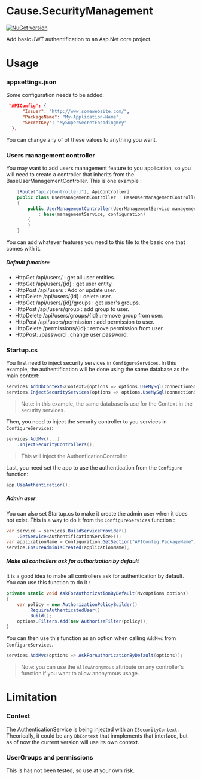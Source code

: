 # Cause.SecurityManagement
[![NuGet version](https://badge.fury.io/nu/Cause.SecurityManagement.svg)](https://badge.fury.io/nu/Cause.SecurityManagement)

Add basic JWT authentification to an Asp.Net core project.

# Usage
### appsettings.json
Some configuration needs to be added:
```json
 "APIConfig": {
      "Issuer": "http://www.somewebsite.com/",
      "PackageName": "My-Application-Name",
      "SecretKey": "MySuperSecretEncodingKey"
  },
```
You can change any of of these values to anything you want.

### Users management controller
You may want to add users management feature to you application, so you will need to create a controller that inherits from the BaseUserManagementController.  This is one example :
```cs
	[Route("api/[Controller]"), ApiController]
	public class UserManagementController : BaseUserManagementController<UserManagementService>
	{
		public UserManagementController(UserManagementService managementService, IConfiguration configuration)
			: base(managementService, configuration)
		{			
		}
	}
```

You can add whatever features you need to this file to the basic one that comes with it.

##### Default function:
 - HttpGet /api/users/ : get all user entities.
 - HttpGet /api/users/{id} : get user entity.
 - HttpPost /api/users : Add or update user.
 - HttpDelete /api/users/{id} : delete user.
 - HttpGet /api/users/{id}/groups : get user's groups.
 - HttpPost /api/users/group : add group to user.
 - HttpDelete /api/users/groups/{id} : remove group from user.
 - HttpPost /api/users/permission : add permission to user.
 - HttpDelete /permissions/{id} : remove permission from user.
 - HttpPost: /password : change user password.

### Startup.cs
You first need to inject security services  in `ConfigureServices`.  In this example, the authentification will be done using the same database as the main context:

```cs
services.AddDbContext<Context>(options => options.UseMySql(connectionString));
services.InjectSecurityServices(options => options.UseMySql(connectionString));
```
> Note: in this example, the same database is use for the Context in the security services.

Then, you need to inject the security controller to you services in `ConfigureServices`:
```cs
services.AddMvc(...)
    .InjectSecurityControllers();
```
> This will inject the AuthenficationController 

Last, you need set the app to use the authentication from the `Configure` function:
```cs
app.UseAuthentication();
```
##### Admin user
You can also set Startup.cs to make it create the admin user when it does not exist.  This is a way to do it from the `ConfigureServices` function :
```cs
var service = services.BuildServiceProvider()
	.GetService<AuthentificationService>();
var applicationName = Configuration.GetSection("APIConfig:PackageName").Value;
service.EnsureAdminIsCreated(applicationName);
```

##### Make all controllers ask for authorization by default
It is a good idea to make all controllers ask for authentication by default.  You can use this function to do it :
```cs
private static void AskForAuthorizationByDefault(MvcOptions options)
{
	var policy = new AuthorizationPolicyBuilder()
		.RequireAuthenticatedUser()
		.Build();
	options.Filters.Add(new AuthorizeFilter(policy));
}
```

You can then use this function as an option when calling `AddMvc` from `ConfigureServices`.
```cs
services.AddMvc(options => AskForAuthorizationByDefault(options));
```
> Note: you can use the `AllowAnonymous` attribute on any controller's function if you want to allow anonymous usage.

# Limitation
### Context
The AuthenticationService is being injected with an `ISecurityContext`.  Theorically, it could be any `DbContext` that inmplements that interface, but as of now the current version will use its own context.
### UserGroups and permissions
This is has not been tested, so use at your own risk.
